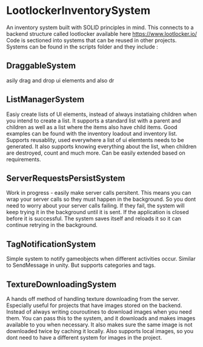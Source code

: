 # LootlockerInventorySystem

An inventory system built with SOLID principles in mind. This connects to a backend structure called lootlocker available here https://www.lootlocker.io/ 
Code is sectioned into systems that can be reused in other projects.
Systems can be found in the scripts folder and they include :

## DraggableSystem 
asily drag and drop ui elements and also dr

## ListManagerSystem 
Easiy create lists of UI elements, instead of always instatiaing children when you intend to create a list. It supports a standard list with a parent and children as well as a list where the items also have child items. Good examples can be found with the inventory loadout and inventory list. Supports reusablity, used everywhere a list of ui elemtents needs to be generated. It also supports knowing everything about the list, when children are destroyed, count and much more. Can be easily extended based on requirements. 


## ServerRequestsPersistSystem
Work in progress - easily make server calls persitent. This means you can wrap your server calls so they must happen in the background. So you dont need to worry about your server calls failing. If they fail, the system will keep trying it in the background until it is sent. If the application is closed before it is successful. The system saves itself and reloads it so it can continue retrying in the background.


## TagNotificationSystem
Simple system to notify gameobjects when different activities occur. Similar to SendMessage in unity. But supports categories and tags.

## TextureDownloadingSystem
A hands off method of handling texture downloading from the server. Especially useful for projects that have images stored on the backend. Instead of always writing couroutines to download images when you need them. You can pass this to the system, and it downloads and makes images available to you when necessary. It also makes sure the same image is not downloaded twice by caching it locally. Also supports local images, so you dont need to have a different system for images in the project.
